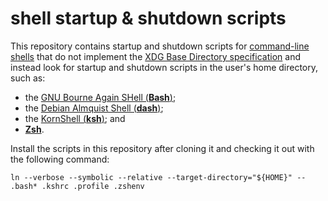 # shell startup & shutdown scripts

This repository contains startup and shutdown scripts for [command-line shells][command-line shell] that do not implement the [XDG Base Directory specification][] and instead look for startup and shutdown scripts in the user's home directory, such as:

- the [GNU Bourne Again SHell (**Bash**)][command-line shell bash];
- the [Debian Almquist Shell (**dash**)][command-line shell dash];
- the [KornShell (**ksh**)][command-line shell ksh]; and
- [**Zsh**][command-line shell zsh].

Install the scripts in this repository after cloning it and checking it out with the following command:

```Shell
ln --verbose --symbolic --relative --target-directory="${HOME}" -- .bash* .kshrc .profile .zshenv
```


[command-line shell bash]: https://www.gnu.org/software/bash/
[command-line shell dash]: http://gondor.apana.org.au/~herbert/dash/
[command-line shell ksh]: http://www.kornshell.com/
[command-line shell zsh]: https://www.zsh.org/
[command-line shell]: https://wiki.archlinux.org/title/Command-line_shell
[XDG Base Directory specification]: https://specifications.freedesktop.org/basedir-spec/latest/
